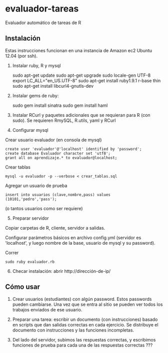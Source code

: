 evaluador-tareas
================

Evaluador automático de tareas de R

Instalación
-----------
Estas instrucciones funcionan en una instancia de Amazon ec2 Ubuntu 12.04 (por ssh).



1) Instalar ruby, R y mysql

	sudo apt-get update
	sudo apt-get upgrade
	sudo locale-gen UTF-8
	export LC_ALL="en_US.UTF-8"
	sudo apt-get install ruby1.9.1 r-base thin
	sudo apt-get install libcurl4-gnutls-dev

2) Instalar gems de ruby:
	
	sudo gem install sinatra
	sudo gem install haml

3) Instalar RCurl y paquetes adicionales que se requieran para R
(con sudo). Se requieren RmySQL, R.utils, yaml y RCurl

4) Configurar mysql

Crear usuario evaluador (en consola de mysql) 

	create user 'evaluador'@'localhost' identified by 'password';
	create database Evaluador character set 'utf8';
    grant all on aprendizaje.* to evaluador@localhost;

Crear tablas

	mysql -u evaluador -p --verbose < crear_tablas.sql 

Agregar un usuario de prueba

	insert into usuarios (clave,nombre,pass) values (10101,'pedro','pass');

(o tantos usuarios como ser requiere)

5) Preparar servidor

Copiar carpetas de R, cliente, servidor a salidas. 

Configurar parámetros básicos en archivo config.yml (servidor es 'localhost',
y luego nombre de la base, usuario de mysql y su password).


Correr 

	sudo ruby evaluador.rb

6) Checar instalación: abrir http://dirección-de-ip/


Cómo usar
---------

1) Crear usuarios (estudiantes) con algún password. Estos passwords pueden cambiarse. Una vez que se entra al sitio se pueden ver todos los trabajos enviados de ese usuario.

2) Preparar una tarea: escribir un documento (con instrucciones) basado en scripts que dan salidas correctas en cada ejercicio. Se distribuye el documento con instrucciones y las funciones incompletas.

3) Del lado del servidor, subimos las respuestas correctas, y escribimos
funciones de prueba para cada una de las respuestas correctas ???

